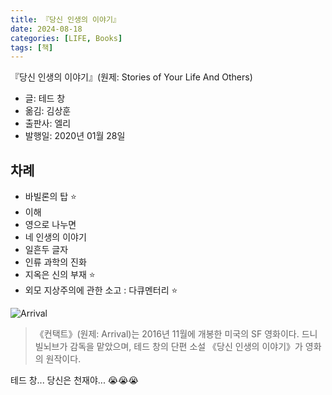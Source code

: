 ```yaml
---
title: 『당신 인생의 이야기』
date: 2024-08-18
categories: [LIFE, Books]
tags: [책]
---
```



『당신 인생의 이야기』(원제: Stories of Your Life And Others)
- 글: 테드 창
- 옮김: 김상훈
- 출판사: 엘리
- 발행일: 2020년 01월 28일


## 차례

- 바빌론의 탑 ⭐
- 이해
- 영으로 나누면
- 네 인생의 이야기
- 일흔두 글자
- 인류 과학의 진화 
- 지옥은 신의 부재 ⭐
- 외모 지상주의에 관한 소고 : 다큐멘터리 ⭐


![Arrival](https://upload.wikimedia.org/wikipedia/en/d/df/Arrival%2C_Movie_Poster.jpg)


> 《컨택트》(원제: Arrival)는 2016년 11월에 개봉한 미국의 SF 영화이다. 드니 빌뇌브가 감독을 맡았으며, 테드 창의 단편 소설 《당신 인생의 이야기》가 영화의 원작이다.


테드 창... 당신은 천재야... 😭😭😭